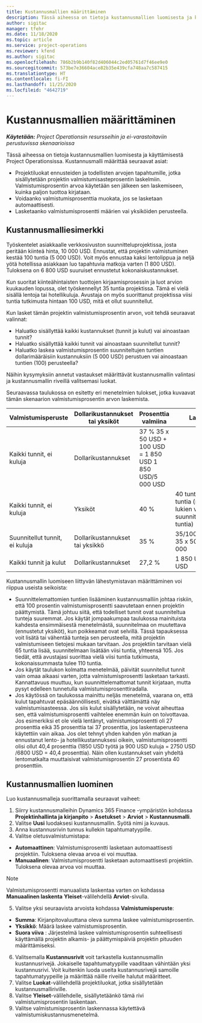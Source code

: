 ```yaml
---
title: Kustannusmallien määrittäminen
description: Tässä aiheessa on tietoja kustannusmallien luomisesta ja käyttämisestä Project Operationsissa.
author: sigitac
manager: tfehr
ms.date: 11/18/2020
ms.topic: article
ms.service: project-operations
ms.reviewer: kfend
ms.author: sigitac
ms.openlocfilehash: 786b2b9b140f82d406044c2ed05761d7f46ee9e0
ms.sourcegitcommit: 573be7e36604ace82b35e439cfa748aa7c587415
ms.translationtype: HT
ms.contentlocale: fi-FI
ms.lasthandoff: 11/25/2020
ms.locfileid: "4642719"
---
```

# <a name="set-up-cost-templates"></a>Kustannusmallien määrittäminen

_**Käytetään:** Project Operationsin resursseihin ja ei-varastoitaviin perustuvissa skenaarioissa_


Tässä aiheessa on tietoja kustannusmallien luomisesta ja käyttämisestä Project Operationsissa. Kustannusmalli määrittää seuraavat asiat:

- Projektiluokat ennusteiden ja todellisten arvojen tapahtumille, jotka sisällytetään projektin valmistumisasteprosentin laskelmiin. Valmistumisprosentin arvoa käytetään sen jälkeen sen laskemiseen, kuinka paljon tuottoa kirjataan.
- Voidaanko valmistumisprosenttia muokata, jos se lasketaan automaattisesti.
- Lasketaanko valmistumisprosentti määrien vai yksiköiden perusteella.

## <a name="cost-template-example"></a>Kustannusmalliesimerkki

Työskentelet asiakkaalle verkkosivuston suunnitteluprojektissa, josta peritään kiinteä hinta, 10 000 USD. Ennustat, että projektin valmistuminen kestää 100 tuntia (5 000 USD). Voit myös ennustaa kaksi lentolippua ja neljä yötä hotellissa asiakkaan luo tapahtuvia matkoja varten (1 800 USD). Tuloksena on 6 800 USD suuruiset ennustetut kokonaiskustannukset.

Kun suoritat kiinteähintaisten tuottojen kirjaamisprosessin ja luot arvion kuukauden lopussa, olet työskennellyt 35 tuntia projektissa. Tämä ei vielä sisällä lentoja tai hotellikuluja. Avustaja on myös suorittanut projektissa viisi tuntia tutkimusta hintaan 100 USD, mitä et ollut suunnitellut.

Kun lasket tämän projektin valmistumisprosentin arvon, voit tehdä seuraavat valinnat:

- Haluatko sisällyttää kaikki kustannukset (tunnit ja kulut) vai ainoastaan tunnit?
- Haluatko sisällyttää kaikki tunnit vai ainoastaan suunnitellut tunnit?
- Haluatko laskea valmistumisprosentin suunniteltujen tuntien dollarimääräisiin kustannuksiin (5 000 USD) perustuen vai ainoastaan tuntien (100) perusteella?

Näihin kysymyksiin annetut vastaukset määrittävät kustannusmallin valintasi ja kustannusmallin riveillä valitsemasi luokat.

Seuraavassa taulukossa on esitetty eri menetelmien tulokset, jotka kuvaavat tämän skenaarion valmistumisprosentin arvon laskemista.

| Valmistumisperuste | Dollarikustannukset tai yksiköt | Prosenttia valmiina | Laskenta |
| --- | --- | --- | --- |
| Kaikki tunnit, ei kuluja | Dollarikustannukset | 37 % 35 x 50 USD + 100 USD = 1 850 USD 1 850 USD/5 000 USD |
| Kaikki tunnit, ei kuluja | Yksiköt | 40 % | 40 tuntia / 100 tuntia (mukaan lukien viisi suunnittelematonta tuntia) |
| Suunnitellut tunnit, ei kuluja | Dollarikustannukset tai yksikkö | 35 % | 35/100 tuntia tai 35 x 50 USD/5 000 |
| Kaikki tunnit ja kulut | Dollarikustannukset | 27,2 % | 1 850 USD / 6 800 USD |

Kustannusmallin luomiseen liittyvän lähestymistavan määrittäminen voi riippua useista seikoista:

- Suunnittelemattomien tuntien lisääminen kustannusmalliin johtaa riskiin, että 100 prosentin valmistumisprosentti saavutetaan ennen projektin päättymistä. Tämä johtuu siitä, että todelliset tunnit ovat suunniteltua tunteja suuremmat. Jos käytät jompaakumpaa taulukossa mainituista kahdesta ensimmäisestä menetelmästä, suunnitelmaa on muutettava (ennustetut yksiköt), kun poikkeamat ovat selvillä. Tässä tapauksessa voit lisätä tai vähentää tunteja sen perusteella, mitä projektin valmistumiseen tietojesi mukaan tarvitaan. Jos projektiin tarvitaan vielä 65 tuntia lisää, suunnitelmaan lisätään viisi tuntia, yhteensä 105. Jos tiedät, että avustajasi suorittaa vielä viisi tuntia tutkimusta, kokonaissummasta tulee 110 tuntia.
- Jos käytät taulukon kolmatta menetelmää, päivität suunnitellut tunnit vain omaa aikaasi varten, jotta valmistumisprosentti lasketaan tarkasti. Kannattavuus muuttuu, kun suunnittelemattomat tunnit kirjataan, mutta pysyt edelleen tunnetulla valmistumisprosenttiradalla.
- Jos käytössä on taulukossa mainittu neljäs menetelmä, vaarana on, että kulut tapahtuvat epäsäännöllisesti, eivätkä välttämättä näy valmistumisasteessa. Jos siis kulut sisällytetään, ne voivat aiheuttaa sen, että valmistumisprosentti vaihtelee enemmän kuin on toivottavaa. Jos esimerkiksi et ole vielä lentänyt, valmistumisprosentti oli 27 prosenttia eikä 35 prosenttia tai 37 prosenttia, jos laskentaperusteena käytettiin vain aikaa. Jos olet tehnyt yhden kahden yön matkan ja ennustanut lento- ja hotellikustannuksesi oikein, valmistumisprosentti olisi ollut 40,4 prosenttia (1850 USD työtä ja 900 USD kuluja = 2750 USD /6800 USD = 40,4 prosenttia). Näin ollen kustannukset vain yhdeltä lentomatkalta muuttaisivat valmistumisprosentin 27 prosentista 40 prosenttiin.

## <a name="create-cost-templates"></a>Kustannusmallien luominen
Luo kustannusmalleja suorittamalla seuraavat vaiheet:

1. Siirry kustannusmalleihin Dynamics 365 Finance -ympäristön kohdassa **Projektinhallinta ja kirjanpito** > **Asetukset** > **Arviot** > **Kustannusmalli**.
2. Valitse **Uusi** luodaksesi kustannusmallin. Syötä nimi ja kuvaus.
3. Anna kustannusrivin tunnus kullekin tapahtumatyypille.
4. Valitse oletusvalmistumistapa:

  - **Automaattinen**: Valmistumisprosentti lasketaan automaattisesti projektiin. Tuloksena olevaa arvoa ei voi muuttaa.
  - **Manuaalinen**: Valmistumisprosentti lasketaan automaattisesti projektiin. Tuloksena olevaa arvoa voi muuttaa.

  > [!NOTE]
  > Valmistumisprosentti manuaalista laskentaa varten on kohdassa **Manuaalinen laskenta** **Yleiset**-välilehdellä **Arviot**-sivulla.

5. Valitse yksi seuraavista arvoista kohdassa **Valmistumisperuste**:

  - **Summa**: Kirjanpitovaluuttana oleva summa laskee valmistumisprosentin.
  - **Yksikkö**: Määrä laskee valmistumisprosentin.
  - **Suora viiva** : Järjestelmä laskee valmistumisprosentin suhteellisesti käyttämällä projektin alkamis- ja päättymispäiviä projektin pituuden määrittämiseksi.

6. Valitsemalla **Kustannusrivit** voit tarkastella kustannusmallin kustannusrivejä. Jokaiselle tapahtumatyypille vaaditaan vähintään yksi kustannusrivi. Voit kuitenkin luoda useita kustannusrivejä samoille tapahtumatyypeille ja määrittää näille riveille halutut määritteet.
7. Valitse **Luokat**-välilehdellä projektiluokat, jotka sisällytetään kustannusmalliriville.
8. Valitse **Yleiset**-välilehdelle, sisällytetäänkö tämä rivi valmistumisprosentin laskentaan.
9. Valitse valmistumisprosentin laskennassa käytettävä valmistumiskustannusmenetelmä.
